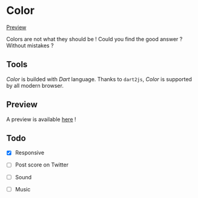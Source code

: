 Color
=====

[Preview](http://vergamote.net/preview/color "Color")

Colors are not what they should be !
Could you find the good answer ? Without mistakes ?


Tools
-----
*Color* is builded with *Dart* language.
Thanks to `dart2js`, *Color* is supported by all modern browser.


Preview
-------
A preview is available [here](http://vergamote.net/preview/color "Color") !


Todo
----

 - [x] Responsive
 - [ ] Post score on Twitter
 - [ ] Sound
 - [ ] Music
 